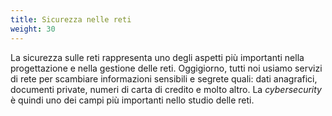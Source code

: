 ```yaml
---
title: Sicurezza nelle reti
weight: 30
---
```


La sicurezza sulle reti rappresenta uno degli aspetti più importanti nella progettazione
e nella gestione delle reti. Oggigiorno, tutti noi usiamo servizi di rete per scambiare
informazioni sensibili e segrete quali: dati anagrafici, documenti private, numeri di carta
di credito e molto altro. La *cybersecurity* è quindi uno dei campi più importanti nello
studio delle reti.